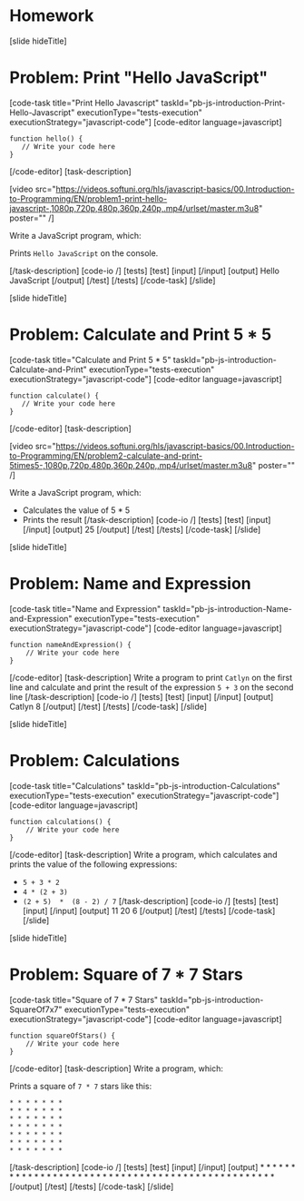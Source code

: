 # Homework

[slide hideTitle]
# Problem: Print "Hello JavaScript"
[code-task title="Print Hello Javascript" taskId="pb-js-introduction-Print-Hello-Javascript" executionType="tests-execution" executionStrategy="javascript-code"]
[code-editor language=javascript]
```
function hello() {
   // Write your code here
}
```
[/code-editor]
[task-description]

[video src="https://videos.softuni.org/hls/javascript-basics/00.Introduction-to-Programming/EN/problem1-print-hello-javascript-,1080p,720p,480p,360p,240p,.mp4/urlset/master.m3u8" poster="" /]

Write a JavaScript program, which:

Prints `Hello JavaScript` on the console.

[/task-description]
[code-io /]
[tests]
[test]
[input]
[/input]
[output]
Hello JavaScript
[/output]
[/test]
[/tests]
[/code-task]
[/slide]

[slide hideTitle]
# Problem: Calculate and Print 5 * 5
[code-task title="Calculate and Print 5 * 5" taskId="pb-js-introduction-Calculate-and-Print" executionType="tests-execution" executionStrategy="javascript-code"]
[code-editor language=javascript]
```
function calculate() {
   // Write your code here
}
```
[/code-editor]
[task-description]

[video src="https://videos.softuni.org/hls/javascript-basics/00.Introduction-to-Programming/EN/problem2-calculate-and-print-5times5-,1080p,720p,480p,360p,240p,.mp4/urlset/master.m3u8" poster="" /]

Write a JavaScript program, which:

* Calculates the value of 5 * 5
* Prints the result
[/task-description]
[code-io /]
[tests]
[test]
[input]
[/input]
[output]
25
[/output]
[/test]
[/tests]
[/code-task]
[/slide]

[slide hideTitle]
# Problem: Name and Expression
[code-task title="Name and Expression" taskId="pb-js-introduction-Name-and-Expression" executionType="tests-execution" executionStrategy="javascript-code"]
[code-editor language=javascript]
```
function nameAndExpression() {
    // Write your code here
}
```
[/code-editor]
[task-description]
Write a program to print `Catlyn` on the first line and calculate and print the result of the expression `5 + 3` on the second line
[/task-description]
[code-io /]
[tests]
[test]
[input]
[/input]
[output]
Catlyn
8
[/output]
[/test]
[/tests]
[/code-task]
[/slide]

[slide hideTitle]
# Problem: Calculations
[code-task title="Calculations" taskId="pb-js-introduction-Calculations" executionType="tests-execution" executionStrategy="javascript-code"]
[code-editor language=javascript]
```
function calculations() {
    // Write your code here
}
```
[/code-editor]
[task-description]
Write a program, which calculates and prints the value of the following expressions:

* `5 + 3 * 2`
* `4 * (2 + 3)`
* `(2 + 5)  *  (8 - 2) / 7`
[/task-description]
[code-io /]
[tests]
[test]
[input]
[/input]
[output]
11
20
6
[/output]
[/test]
[/tests]
[/code-task]
[/slide]

[slide hideTitle]
# Problem: Square of 7 * 7 Stars
[code-task title="Square of 7 * 7 Stars" taskId="pb-js-introduction-SquareOf7x7" executionType="tests-execution" executionStrategy="javascript-code"]
[code-editor language=javascript]
```
function squareOfStars() {
    // Write your code here
}
```
[/code-editor]
[task-description]
Write a program, which:

Prints a square of `7 * 7` stars like this:

```
* * * * * * *
* * * * * * *
* * * * * * *
* * * * * * *
* * * * * * *
* * * * * * *
* * * * * * *
```
[/task-description]
[code-io /]
[tests]
[test]
[input]
[/input]
[output]
\* \* \* \* \* \* \*
\* \* \* \* \* \* \*
\* \* \* \* \* \* \*
\* \* \* \* \* \* \*
\* \* \* \* \* \* \*
\* \* \* \* \* \* \*
\* \* \* \* \* \* \*
[/output]
[/test]
[/tests]
[/code-task]
[/slide]


